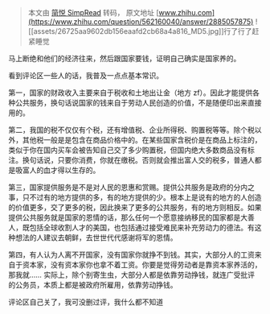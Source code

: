 > 本文由 [简悦 SimpRead](http://ksria.com/simpread/) 转码， 原文地址 [www.zhihu.com](https://www.zhihu.com/question/562160040/answer/2885057875) ![[assets/26725aa9602db156eaafd2cb68a4a816_MD5.jpg]]行了行了赶紧睡觉

马上断绝和他们的经济往来，然后跟国家要钱，证明自己确实是国家养的。

看到评论区一些人的话，我普及一点点基本常识。

第一，国家的财政收入主要来自于税收和土地出让金（地方 zf）。因此才能提供各种公共服务，换句话说国家的钱来自于劳动人民创造的价值，不是随便印出来直接用的。

第二，我国的税不仅仅有个税，还有增值税、企业所得税、购置税等等。除个税以外，其他税一般是是包含在商品价格中的。在某些国家含税价是在商品上标注的，类似于你在国内买车会被告知自己交了多少购置税，但国内绝大多数商品没有标注。换句话说，只要你消费，你就在缴税。否则就会推出富人交的税多，普通人都是吸富人的血才得以生存的。

第三，国家提供服务是不是对人民的恩惠和赏赐。提供公共服务是政府的分内之事，只不过有的地方提供的多，有的地方提供的少。根本上是说有的地方的人创造的价值更多，交了更多的税，因此换来了更多的公共服务，有的地方则相反。如果提供公共服务就是国家的恩情的话，那么任何一个愿意接纳移民的国家都是大善人，既包括全球收割人才的美国，也包括通过接受难民来补充劳动力的德法。有这种想法的人建议去朝鲜，去世世代代感谢将军的恩情。

第四，有人认为人离不开国家，没有国家你就挣不到钱。其实，大部分人的工资来自于资本家，没有资本家你也拿不着工资。你要是觉得劳动者是靠资本家养活的，那我就…… 实际上，除个别寄生虫，大部分人都是依靠劳动挣钱，就连广受批评的公务员，本质上都是被政府所雇用，依靠劳动挣钱。

评论区自己关了，我可没删过评，我什么都不知道